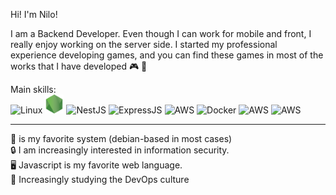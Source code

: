 <p>Hi! I'm Nilo!</p>
<p>I am a Backend Developer. Even though I can work for mobile and front, I really enjoy working on the server side.  I started my professional experience developing games, and you can find these games in most of the works that I have developed 🎮 🤣</p>
Main skills:<br>
<span><img alt="Linux" src="https://upload.wikimedia.org/wikipedia/commons/3/35/Tux.svg" width="30"/></span>
<span><img alt="NodeJS" src="https://raw.githubusercontent.com/github/explore/80688e429a7d4ef2fca1e82350fe8e3517d3494d/topics/nodejs/nodejs.png" width="30"/></span>
<span><img alt="NestJS" src="https://docs.nestjs.com/assets/logo-small.svg" width="30"/></span>
<span><img alt="ExpressJS" src="http://www.userlogos.org/files/logos/2690_fernandosantucci/expressjs.logo_.png" width="40"/></span>
<span><img alt="AWS" src="https://upload.wikimedia.org/wikipedia/commons/archive/3/35/20190417225046%21The_C_Programming_Language_logo.svg" width="35"/></span>
<span><img alt="Docker" src="https://www.docker.com/sites/default/files/d8/2019-07/Moby-logo.png" width="50"/></span>
<span><img alt="AWS" src="https://logodownload.org/wp-content/uploads/2017/11/amazon-web-services-logo-1.png" width="90"/></span>
<span><img alt="AWS" src="https://upload.wikimedia.org/wikipedia/commons/thumb/8/87/Arduino_Logo.svg/720px-Arduino_Logo.svg.png" width="50"/></span>
<hr>
<div>🐧 is my favorite system (debian-based in most cases)</div>
<div>🔒 I am increasingly interested in information security.</div>
<div>🖥 Javascript is my favorite web language.</div>
<div>🔄 Increasingly studying the DevOps culture</div>
